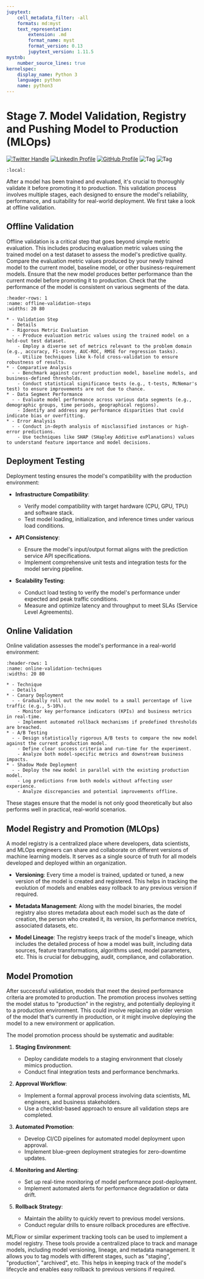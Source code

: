 ```yaml
---
jupytext:
    cell_metadata_filter: -all
    formats: md:myst
    text_representation:
        extension: .md
        format_name: myst
        format_version: 0.13
        jupytext_version: 1.11.5
mystnb:
    number_source_lines: true
kernelspec:
    display_name: Python 3
    language: python
    name: python3
---
```


# Stage 7. Model Validation, Registry and Pushing Model to Production (MLOps)

[![Twitter Handle](https://img.shields.io/badge/Twitter-@gaohongnan-blue?style=social&logo=twitter)](https://twitter.com/gaohongnan)
[![LinkedIn Profile](https://img.shields.io/badge/@gaohongnan-blue?style=social&logo=linkedin)](https://linkedin.com/in/gao-hongnan)
[![GitHub Profile](https://img.shields.io/badge/GitHub-gao--hongnan-lightgrey?style=social&logo=github)](https://github.com/gao-hongnan)
![Tag](https://img.shields.io/badge/Tag-Brain_Dump-red)
![Tag](https://img.shields.io/badge/Level-Beginner-green)

```{contents}
:local:
```

After a model has been trained and evaluated, it's crucial to thoroughly
validate it before promoting it to production. This validation process involves
multiple stages, each designed to ensure the model's reliability, performance,
and suitability for real-world deployment. We first take a look at offline
validation.

## Offline Validation

Offline validation is a critical step that goes beyond simple metric evaluation.
This includes producing evaluation metric values using the trained model on a
test dataset to assess the model's predictive quality. Compare the evaluation
metric values produced by your newly trained model to the current model,
baseline model, or other business-requirement models. Ensure that the new model
produces better performance than the current model before promoting it to
production. Check that the performance of the model is consistent on various
segments of the data.

```{list-table} Offline Validation Steps
:header-rows: 1
:name: offline-validation-steps
:widths: 20 80

* - Validation Step
  - Details
* - Rigorous Metric Evaluation
  - - Produce evaluation metric values using the trained model on a held-out test dataset.
    - Employ a diverse set of metrics relevant to the problem domain (e.g., accuracy, F1-score, AUC-ROC, RMSE for regression tasks).
    - Utilize techniques like k-fold cross-validation to ensure robustness of results.
* - Comparative Analysis
  - - Benchmark against current production model, baseline models, and business-defined thresholds.
    - Conduct statistical significance tests (e.g., t-tests, McNemar's test) to ensure improvements are not due to chance.
* - Data Segment Performance
  - - Evaluate model performance across various data segments (e.g., demographic groups, time periods, geographical regions).
    - Identify and address any performance disparities that could indicate bias or overfitting.
* - Error Analysis
  - - Conduct in-depth analysis of misclassified instances or high-error predictions.
    - Use techniques like SHAP (SHapley Additive exPlanations) values to understand feature importance and model decisions.
```

## Deployment Testing

Deployment testing ensures the model's compatibility with the production
environment:

-   **Infrastructure Compatibility**:

    -   Verify model compatibility with target hardware (CPU, GPU, TPU) and
        software stack.
    -   Test model loading, initialization, and inference times under various
        load conditions.

-   **API Consistency**:

    -   Ensure the model's input/output format aligns with the prediction
        service API specifications.
    -   Implement comprehensive unit tests and integration tests for the model
        serving pipeline.

-   **Scalability Testing**:

    -   Conduct load testing to verify the model's performance under expected
        and peak traffic conditions.
    -   Measure and optimize latency and throughput to meet SLAs (Service Level
        Agreements).

## Online Validation

Online validation assesses the model's performance in a real-world environment:

```{list-table} Online Validation Techniques
:header-rows: 1
:name: online-validation-techniques
:widths: 20 80

* - Technique
  - Details
* - Canary Deployment
  - - Gradually roll out the new model to a small percentage of live traffic (e.g., 5-10%).
    - Monitor key performance indicators (KPIs) and business metrics in real-time.
    - Implement automated rollback mechanisms if predefined thresholds are breached.
* - A/B Testing
  - - Design statistically rigorous A/B tests to compare the new model against the current production model.
    - Define clear success criteria and run-time for the experiment.
    - Analyze both model-specific metrics and downstream business impacts.
* - Shadow Mode Deployment
  - - Deploy the new model in parallel with the existing production model.
    - Log predictions from both models without affecting user experience.
    - Analyze discrepancies and potential improvements offline.
```

These stages ensure that the model is not only good theoretically but also
performs well in practical, real-world scenarios.

## Model Registry and Promotion (MLOps)

A model registry is a centralized place where developers, data scientists, and
MLOps engineers can share and collaborate on different versions of machine
learning models. It serves as a single source of truth for all models developed
and deployed within an organization.

-   **Versioning**: Every time a model is trained, updated or tuned, a new
    version of the model is created and registered. This helps in tracking the
    evolution of models and enables easy rollback to any previous version if
    required.

-   **Metadata Management**: Along with the model binaries, the model registry
    also stores metadata about each model such as the date of creation, the
    person who created it, its version, its performance metrics, associated
    datasets, etc.

-   **Model Lineage**: The registry keeps track of the model's lineage, which
    includes the detailed process of how a model was built, including data
    sources, feature transformations, algorithms used, model parameters, etc.
    This is crucial for debugging, audit, compliance, and collaboration.

## Model Promotion

After successful validation, models that meet the desired performance criteria
are promoted to production. The promotion process involves setting the model
status to "production" in the registry, and potentially deploying it to a
production environment. This could involve replacing an older version of the
model that's currently in production, or it might involve deploying the model to
a new environment or application.

The model promotion process should be systematic and auditable:

1. **Staging Environment**:

    - Deploy candidate models to a staging environment that closely mimics
      production.
    - Conduct final integration tests and performance benchmarks.

2. **Approval Workflow**:

    - Implement a formal approval process involving data scientists, ML
      engineers, and business stakeholders.
    - Use a checklist-based approach to ensure all validation steps are
      completed.

3. **Automated Promotion**:

    - Develop CI/CD pipelines for automated model deployment upon approval.
    - Implement blue-green deployment strategies for zero-downtime updates.

4. **Monitoring and Alerting**:

    - Set up real-time monitoring of model performance post-deployment.
    - Implement automated alerts for performance degradation or data drift.

5. **Rollback Strategy**:
    - Maintain the ability to quickly revert to previous model versions.
    - Conduct regular drills to ensure rollback procedures are effective.

MLFlow or similar experiment tracking tools can be used to implement a model
registry. These tools provide a centralized place to track and manage models,
including model versioning, lineage, and metadata management. It allows you to
tag models with different stages, such as "staging", "production", "archived",
etc. This helps in keeping track of the model's lifecycle and enables easy
rollback to previous versions if required.
